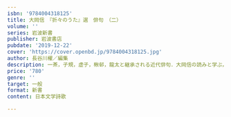 ```yaml
---
isbn: '9784004318125'
title: 大岡信　『折々のうた』選　俳句　（二）
volume: ''
series: 岩波新書
publisher: 岩波書店
pubdate: '2019-12-22'
cover: 'https://cover.openbd.jp/9784004318125.jpg'
author: 長谷川櫂／編集
description: 一茶，子規，虚子，楸邨，龍太と継承される近代俳句．大岡信の読みと学ぶ，俳句クロニクルの第二巻．
price: '780'
genre: ''
target: 一般
format: 新書
content: 日本文学詩歌

---
```

